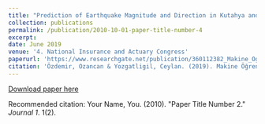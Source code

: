 ```yaml
---
title: "Prediction of Earthquake Magnitude and Direction in Kutahya and Mugla using Machine Learning Methods"
collection: publications
permalink: /publication/2010-10-01-paper-title-number-4
excerpt:
date: June 2019
venue: '4. National Insurance and Actuary Congress'
paperurl: 'https://www.researchgate.net/publication/360112382_Makine_Ogrenmesi_Teknikleri_ile_Mugla_ve_Kutahya_Illerindeki_Deprem_Buyuklugunun_ve_Yonunun_Tahminlenmesi'
citation: 'Özdemir, Ozancan & Yozgatligil, Ceylan. (2019). Makine Öğrenmesi Teknikleri ile Muğla ve Kütahya İllerindeki Deprem Büyüklüğünün ve Yönünün Tahminlenmesi. '
---
```


[Download paper here](https://www.researchgate.net/publication/360112382_Makine_Ogrenmesi_Teknikleri_ile_Mugla_ve_Kutahya_Illerindeki_Deprem_Buyuklugunun_ve_Yonunun_Tahminlenmesi)

Recommended citation: Your Name, You. (2010). "Paper Title Number 2." <i>Journal 1</i>. 1(2).
